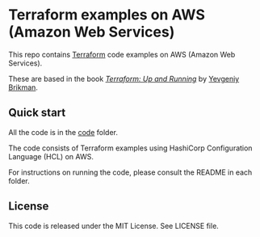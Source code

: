 # Terraform examples on AWS (Amazon Web Services)

This repo contains [Terraform](https://www.terraform.io/) code examples on AWS (Amazon Web Services).

These are based in the book *[Terraform: Up and Running](http://www.terraformupandrunning.com)* by [Yevgeniy Brikman](http://www.ybrikman.com).

## Quick start

All the code is in the [code](/code) folder.

The code consists of Terraform examples using HashiCorp Configuration Language (HCL) on AWS.

For instructions on running the code, please consult the README in each folder.

## License

This code is released under the MIT License. See LICENSE file.